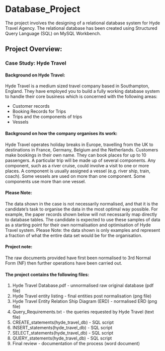 # Database_Project
The project involves the designing of a relational database system for Hyde Travel Agency.
The relational database has been created using Structured Query Language (SQL) on MySQL Workbench.

## Project Overview: 
### Case Study: Hyde Travel
#### Background on Hyde Travel: 
Hyde Travel is a medium sized travel company based in Southampton, England.
They have employed you to build a fully working database system to handle their core business which is concerned with the following areas:
- Customer records
- Booking Records for Trips
- Trips and the components of trips
- Vessels
#### Background on how the company organises its work:
Hyde Travel operates holiday breaks in Europe, travelling from the UK to destinations in France, Germany, Belgium and the Netherlands. Customers make bookings in their own name. They can book places for up to 10 passengers. A particular trip will be made up of several components. Any component, such as a river cruise, could involve a visit to one or more places. A component is usually assigned a vessel (e.g. river ship, train, coach). Some vessels are used on more than one component. Some components use more than one vessel.
#### Please Note: 
The data shown in the case is not necessarily normalised, and that it is the candidate’s task to organise the data in the most optimal way possible. For example, the paper records shown below will not necessarily map directly to database tables. The candidate is expected to use these samples of data as a starting point for their own normalisation and optimisation of Hyde Travel system.
Please Note: the data shown is only examples and represent a fraction of what the entire data set would be for the organisation.
#### Project note:
The raw documents provided have first been normalised to 3rd Normal Form (NF) then further operations have been carried out. 

#### The project contains the following files: 
1) Hyde Travel Database.pdf - unnormalised raw original database (pdf file)
2) Hyde Travel entity listing - final entities post normalisation (png file)
3) Hyde Travel Entity Relation Ship Diagram (ERD) - normalised ERD (png file)
4) Query_Requirements.txt - the queries requested by Hyde Travel (text file)
5) CREATE_statements(hyde_travel_db) - SQL script
6) INSERT_statements(hyde_travel_db) - SQL script
7) SELECT_statements(hyde_travel_db) - SQL script
8) QUERY_statements(hyde_travel_db) - SQL script
9) Final review - documentation of the process (word document)
